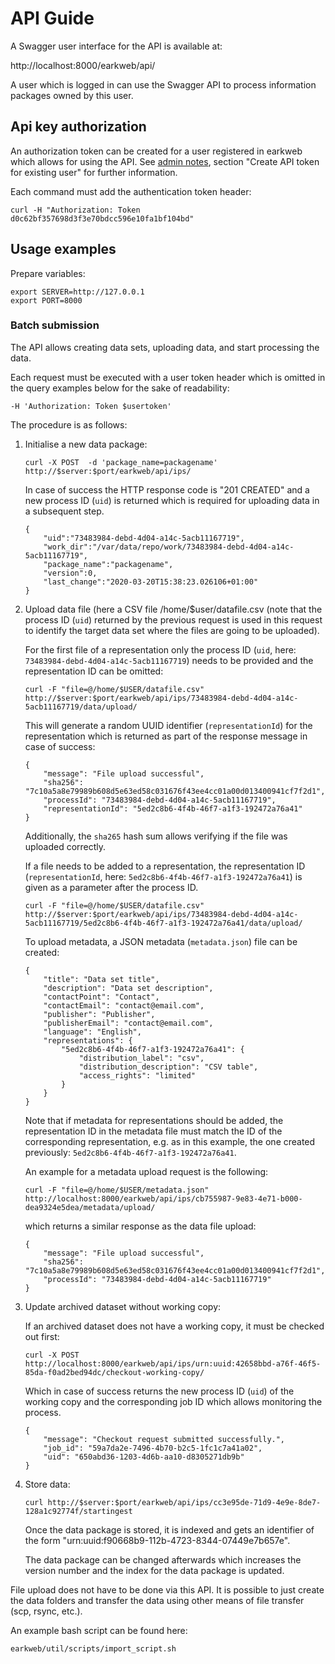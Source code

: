 # API Guide

A Swagger user interface for the API is available at:

http://localhost:8000/earkweb/api/

A user which is logged in can use the Swagger API to process information packages owned by this user.

## Api key authorization

An authorization token can be created for a user registered in earkweb which allows for using the API. See 
[admin notes](admin_notes.md), section "Create API token for existing user" for further information.

Each command must add the authentication token header:

    curl -H "Authorization: Token d0c62bf357698d3f3e70bdcc596e10fa1bf104bd"

## Usage examples

Prepare variables:

    export SERVER=http://127.0.0.1
    export PORT=8000

### Batch submission

The API allows creating data sets, uploading data, and start processing the data.

Each request must be executed with a user token header which is omitted in the query examples below for the sake of
readability:

    -H 'Authorization: Token $usertoken'

The procedure is as follows:

   1. Initialise a new data package:
   
          curl -X POST  -d 'package_name=packagename' http://$server:$port/earkweb/api/ips/

      In case of success the HTTP response code is "201 CREATED" and a new process ID (`uid`) is returned which 
      is required for uploading data in a subsequent step.

          {
              "uid":"73483984-debd-4d04-a14c-5acb11167719",
              "work_dir":"/var/data/repo/work/73483984-debd-4d04-a14c-5acb11167719",
              "package_name":"packagename",
              "version":0,
              "last_change":"2020-03-20T15:38:23.026106+01:00"
          }
          
   2. Upload data file (here a CSV file /home/$user/datafile.csv (note that the process ID  (`uid`) returned by 
      the previous request is used in this request to identify the target data set where the files are going to be 
      uploaded).
      
      For the first file of a representation only the process ID (`uid`, here: 
      `73483984-debd-4d04-a14c-5acb11167719`) needs to be provided and the representation ID can be omitted:
   
          curl -F "file=@/home/$USER/datafile.csv" http://$server:$port/earkweb/api/ips/73483984-debd-4d04-a14c-5acb11167719/data/upload/
    
      This will generate a random UUID identifier (`representationId`) for the representation which is returned as part 
      of the response message in case of success:
      
          {
              "message": "File upload successful",
              "sha256": "7c10a5a8e79989b608d5e63ed58c031676f43ee4cc01a00d013400941cf7f2d1",
              "processId": "73483984-debd-4d04-a14c-5acb11167719",
              "representationId": "5ed2c8b6-4f4b-46f7-a1f3-192472a76a41"
          }
          
      Additionally, the `sha265` hash sum allows verifying if the file was uploaded correctly.
      
      If a file needs to be added to a representation, the representation ID (`representationId`,  here: 
      `5ed2c8b6-4f4b-46f7-a1f3-192472a76a41`) is given as a parameter after the process ID.
    
          curl -F "file=@/home/$USER/datafile.csv" http://$server:$port/earkweb/api/ips/73483984-debd-4d04-a14c-5acb11167719/5ed2c8b6-4f4b-46f7-a1f3-192472a76a41/data/upload/
          
      To upload metadata, a JSON metadata (`metadata.json`) file can be created:
      
          {
              "title": "Data set title",
              "description": "Data set description",
              "contactPoint": "Contact",
              "contactEmail": "contact@email.com",
              "publisher": "Publisher",
              "publisherEmail": "contact@email.com",
              "language": "English",
              "representations": {
                  "5ed2c8b6-4f4b-46f7-a1f3-192472a76a41": {
                      "distribution_label": "csv",
                      "distribution_description": "CSV table",
                      "access_rights": "limited"
                  }
              }
          }
          
      Note that if metadata for representations should be added, the representation ID in the metadata file must match the ID of the corresponding representation, e.g. 
      as in this example, the one created previously: `5ed2c8b6-4f4b-46f7-a1f3-192472a76a41`. 
      
      An example for a metadata upload request is the following:
      
          curl -F "file=@/home/$USER/metadata.json" http://localhost:8000/earkweb/api/ips/cb755987-9e83-4e71-b000-dea9324e5dea/metadata/upload/

      which returns a similar response as the data file upload:
   
          {
              "message": "File upload successful", 
              "sha256": "7c10a5a8e79989b608d5e63ed58c031676f43ee4cc01a00d013400941cf7f2d1", 
              "processId": "73483984-debd-4d04-a14c-5acb11167719"
          }
          
   3. Update archived dataset without working copy:
   
      If an archived dataset does not have a working copy, it must be checked out first:
      
          curl -X POST http://localhost:8000/earkweb/api/ips/urn:uuid:42658bbd-a76f-46f5-85da-f0ad2bed94dc/checkout-working-copy/

      Which in case of success returns the new process ID (`uid`) of the working copy and the corresponding
      job ID which allows monitoring the process.

          {
              "message": "Checkout request submitted successfully.", 
              "job_id": "59a7da2e-7496-4b70-b2c5-1fc1c7a41a02", 
              "uid": "650abd36-1203-4d6b-aa10-d8305271db9b"
          }

   4. Store data:
   
          curl http://$server:$port/earkweb/api/ips/cc3e95de-71d9-4e9e-8de7-128a1c92774f/startingest

      Once the data package is stored, it is indexed and gets an identifier of the form 
      "urn:uuid:f90668b9-112b-4723-8344-07449e7b657e".

      The data package can be changed afterwards which increases the version number and the index for the data package 
      is updated.

File upload does not have to be done via this API. It is possible to just create the data folders and transfer the data 
using other means of file transfer (scp, rsync, etc.).

An example bash script can be found here:

    earkweb/util/scripts/import_script.sh